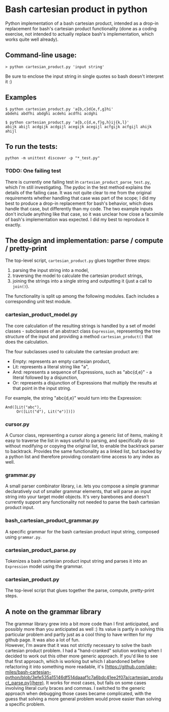 # Bash cartesian product in python

Python implementation of a bash cartesian product, intended as a drop-in
replacement for bash's cartesian product functionality (done as a coding exercise,
not intended to actually replace bash's implementation, which works quite well already).

## Command-line usage:
```
> python cartesian_product.py 'input string'
```

Be sure to enclose the input string in single quotes so bash doesn't interpret it :)

## Examples
```
$ python cartesian_product.py 'a{b,c}d{e,f,g}hi'
abdehi abdfhi abdghi acdehi acdfhi acdghi

$ python cartesian_product.py 'a{b,c{d,e,f}g,h}ij{k,l}'
abijk abijl acdgijk acdgijl acegijk acegijl acfgijk acfgijl ahijk ahijl
```

## To run the tests:

```
python -m unittest discover -p "*_test.py" 
```

### TODO: One failing test

There is currently one failing test in `cartesian_product_parse_test.py`, which I'm
still investigating.  The pydoc in the test method explains the details of the 
failing case.  It was not quite clear to me from the original requirements 
whether handling that case was part of the scope; I did my best to produce 
a drop-in replacement for bash's behavior, which does handle that case, 
but differently than my code.  The two example inputs don't include anything like 
that case, so it was unclear how close a facsimile of bash's implementation 
was expected.  I did my best to reproduce it exactly.

## The design and implementation: parse / compute / pretty-print

The top-level script, `cartesian_product.py` glues together three steps:
1) parsing the input string into a model,
2) traversing the model to calculate the cartesian product strings,
3) joining the strings into a single string and outputting it (just a call to `join()`).

The functionality is split up among the following modules.  Each includes a corresponding unit test module.

### cartesian_product_model.py

The core calculation of the resulting strings is handled by a set of model classes -
subclasses of an abstract class `Expression`, representing the tree structure of the 
input and providing a method `cartesian_product()` that does the calculation.

The four subclasses used to calculate the cartesian product are:

- Empty: represents an empty cartesian product,
- Lit: represents a literal string like "a",
- And: represents a sequence of Expressions, such as "abc{d,e}" - a literal followed by a disjunction,
- Or: represents a disjunction of Expressions that multiply the results at that point in the input string.

For example, the string "abc{d,e}" would turn into the Expression:
```
And([Lit("abc"), 
     Or([Lit("d"), Lit("e")])])
```

### cursor.py

A Cursor class, representing a cursor along a generic list of items, making
it easy to traverse the list in ways useful to parsing, and specifically do so
without modifying or copying the original list, to enable the backtrack parser 
to backtrack.  Provides the same functionality as a linked list, but backed by 
a python list and therefore providing constant-time access to any index as well.

### grammar.py

A small parser combinator library, i.e. lets you compose a simple grammar
declaratively out of smaller grammar elements, that will parse an 
input string into your target model objects.  It's very barebones
and doesn't currently support any functionality not needed to parse 
the bash cartesian product input.

### bash_cartesian_product_grammar.py

A specific grammar for the bash cartesian product input string, 
composed using `grammar.py`.

### cartesian_product_parse.py

Tokenizes a bash cartesian product input string and parses it into an `Expression` model
using the grammar.

### cartesian_product.py

The top-level script that glues together the parse, compute, pretty-print steps.

## A note on the grammar library

The grammar library grew into a bit more code than I first anticipated,
and possibly more than you anticipated as well :)  Its value is partly
in solving this particular problem and partly just as a cool thing to have written
for my github page.  It was also a lot of fun.  
However, I'm aware that it was not strictly necessary 
to solve the bash cartesian product problem.  I had a "hand-cranked" solution working
when I decided to work out this other more generic approach.  If you'd like to see
that first approach, which is working but which I abandoned before refactoring
it into something more readable, it's [https://github.com/jake-miles/bash-cartesian-python/blob/3efe535a15146df514daaaf1c7a6bdc41ee2f07a/cartesian_product_parse.py](here).
It works for most cases, but fails on some cases involving literal 
curly braces and commas.  I switched to the generic approach when debugging those cases
became complicated, with the guess that solving a more general problem
would prove easier than solving a specific problem. 






